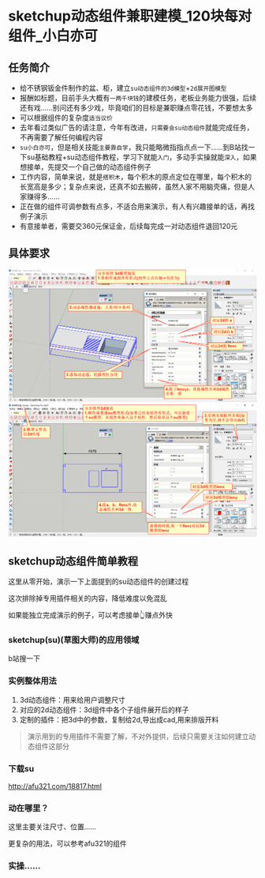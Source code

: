 # sketchup动态组件兼职建模_120块每对组件_小白亦可

## 任务简介
+ 给不锈钢钣金件制作的盆、柜，建立`su动态组件的3d模型`+`2d展开图模型`
+ 报酬如标题，目前手头大概有`一两千块钱`的建模任务，老板业务能力很强，后续还有戏……别问还有多少戏，毕竟咱们的目标是兼职赚点零花钱，不要想太多
+ 可以根据组件的复杂度`适当议价`
+ 去年看过类似广告的请注意，今年有改进，`只需要会su动态组件`就能完成任务，不再需要了解任何编程内容
+ `su小白亦可`，但是相关技能`主要靠自学`，我只能略微指指点点一下……到B站找一下su基础教程+su动态组件教程，学习下就能`入门`，多动手实操就能`深入`，如果想接单，先提交一个自己做的动态组件例子
+ 工作内容，简单来说，就是`搭积木`，每个积木的原点定位在哪里，每个积木的长宽高是多少；复杂点来说，还真不如去搬砖，虽然人家不用脑壳痛，但是人家赚得多……
+ 正在做的组件可调参数有点多，不适合用来演示，有人有兴趣接单的话，再找例子演示
+ 有意接单者，需要交360元保证金，后续每完成一对动态组件退回120元

## 具体要求

![alt text](img/su兼职建模-3d.png)
![alt text](img/su兼职建模-2d.png)

## sketchup动态组件简单教程
这里从零开始，演示一下上面提到的su动态组件的创建过程

这次排除掉专用插件相关的内容，降低难度以免混乱

如果能独立完成演示的例子，可以考虑接单👆赚点外快

### sketchup(su)(草图大师)的应用领域
b站搜一下

### 实例整体用法
1. 3d动态组件：用来给用户调整尺寸
2. 对应的2d动态组件：3d组件中各个子组件展开后的样子
3. 定制的插件：把3d中的参数，复制给2d,导出成cad,用来排版开料
>演示用到的专用插件不需要了解，不对外提供，后续只需要关注如何建立动态组件这部分

### 下载su
http://afu321.com/18817.html

### 动在哪里？
这里主要关注尺寸、位置……

更复杂的用法，可以参考afu321的组件

### 实操……



